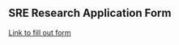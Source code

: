 ## SRE Research Application Form
[Link to fill out form](https://docs.google.com/forms/d/1eqscv-xtBFYwgVYJTtpcYOQDszyI94PkdsFHo75xdzQ/edit)